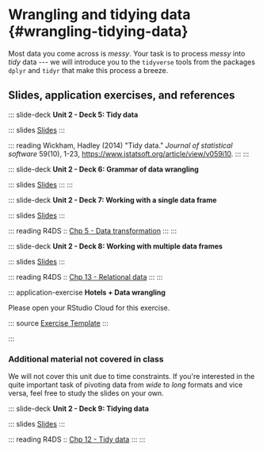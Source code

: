 # Wrangling and tidying data {#wrangling-tidying-data}

Most data you come across is *messy*.
Your task is to process *messy* into *tidy* data --- we will introduce you to the `tidyverse` tools from the packages `dplyr` and `tidyr` that make this process a breeze.

## Slides, application exercises, and references

::: slide-deck
**Unit 2 - Deck 5: Tidy data**

::: slides
[Slides](https://lukas-jue.github.io/intro-tidyverse-2022/slides/u2-d05-tidy-data/u2-d05-tidy-data.html#1)
:::

::: reading
Wickham, Hadley (2014) "Tidy data." *Journal of statistical software* 59(10), 1-23, <https://www.jstatsoft.org/article/view/v059i10>.
:::
:::

::: slide-deck
**Unit 2 - Deck 6: Grammar of data wrangling**

::: slides
[Slides](https://lukas-jue.github.io/intro-tidyverse-2022/slides/u2-d06-grammar-wrangle/u2-d06-grammar-wrangle.html#1)
:::
:::

::: slide-deck
**Unit 2 - Deck 7: Working with a single data frame**

::: slides
[Slides](https://lukas-jue.github.io/intro-tidyverse-2022/slides/u2-d07-single-df/u2-d07-single-df.html#1)
:::

::: reading
R4DS :: [Chp 5 - Data transformation](https://r4ds.had.co.nz/transform.html)
:::
:::

::: slide-deck
**Unit 2 - Deck 8: Working with multiple data frames**

::: slides
[Slides](https://lukas-jue.github.io/intro-tidyverse-2022/slides/u2-d08-multi-df/u2-d08-multi-df.html#1)
:::

::: reading
R4DS :: [Chp 13 - Relational data](https://r4ds.had.co.nz/relational-data.html)
:::
:::

::: application-exercise
**Hotels + Data wrangling**

Please open your RStudio Cloud for this exercise.

::: source
[Exercise Template](https://github.com/lukas-jue/intro-tidyverse-2022/blob/master/docs/application-exercises/ae-04-hotels-datawrangling/hotels-datawrangling.Rmd)
:::

<!-- ::: {.source} -->

<!-- [Solution, `.Rmd` file](https://github.com/lukas-jue/intro-tidyverse-2022/blob/master/docs/application-exercises/ae-04-hotels-datawrangling/hotels-datawrangling-solution.Rmd) -->

<!-- ::: -->
:::

### Additional material not covered in class

We will not cover this unit due to time constraints.
If you're interested in the quite important task of pivoting data from *wide* to *long* formats and vice versa, feel free to study the slides on your own.

::: slide-deck
**Unit 2 - Deck 9: Tidying data**

::: slides
[Slides](https://lukas-jue.github.io/intro-tidyverse-2022/slides/u2-d09-tidying/u2-d09-tidying.html#1)
:::

::: reading
R4DS :: [Chp 12 - Tidy data](https://r4ds.had.co.nz/tidy-data.html)
:::
:::
